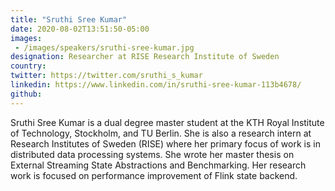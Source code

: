 ```yaml
---
title: "Sruthi Sree Kumar"
date: 2020-08-02T13:51:50-05:00
images: 
 - /images/speakers/sruthi-sree-kumar.jpg
designation: Researcher at RISE Research Institute of Sweden
country: 
twitter: https://twitter.com/sruthi_s_kumar
linkedin: https://www.linkedin.com/in/sruthi-sree-kumar-113b4678/
github: 
---
```



Sruthi Sree Kumar is a dual degree master student at the KTH Royal Institute of Technology, Stockholm, and TU Berlin. She is also a research intern at Research Institutes of Sweden (RISE) where her primary focus of work is in distributed data processing systems. She wrote her master thesis on External Streaming State Abstractions and Benchmarking. Her research work is focused on performance improvement of Flink state backend.

